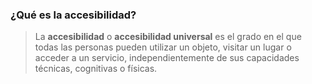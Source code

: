 ### ¿Qué es la accesibilidad?

> La __accesibilidad__ o __accesibilidad universal__ es el grado en el que todas las personas pueden utilizar un objeto, visitar un lugar o acceder a un servicio, independientemente de sus capacidades técnicas, cognitivas o físicas. 
